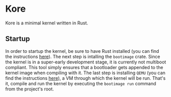 # Kore

Kore is a minimal kernel written in Rust.

## Startup

In order to startup the kernel, be sure to have Rust installed
(you can find the instructions [here](https://www.rust-lang.org/en-US/install.html)).
The next step is intalling the `bootimage` crate. Since the kernel is in a super-early
development stage, it is currently not multiboot compliant. This tool simply ensures
that a bootloader gets appended to the kernel image when compiling with it.
The last step is installing `QEMU` (you can find the instructions
[here](https://www.qemu.org/download/)), a VM through which
the kernel will be run. That's it, compile and run the kernel by executing
the `bootimage run` command from the project's root.
